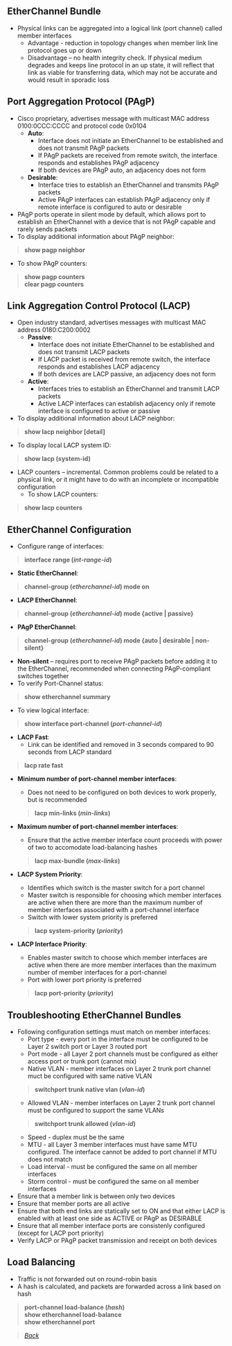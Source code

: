 ## EtherChannel Bundle  
* Physical links can be aggregated into a logical link (port channel) called member interfaces  
  * Advantage - reduction in topology changes when member link line protocol goes up or down  
  * Disadvantage – no health integrity check. If physical medium degrades and keeps line protocol in an up state, it will reflect that link as viable for transferring data, which may not be accurate and would result in sporadic loss  

## Port Aggregation Protocol (PAgP)  
* Cisco proprietary, advertises message with multicast MAC address 0100:0CCC:CCCC and protocol code 0x0104  
  * **Auto**:  
    * Interface does not initiate an EtherChannel to be established and does not transmit PAgP packets  
    * If PAgP packets are received from remote switch, the interface responds and establishes PAgP adjacency  
    * If both devices are PAgP auto, an adjacency does not form  
  * **Desirable**:  
    * Interface tries to establish an EtherChannel and transmits PAgP packets  
    * Active PAgP interfaces can establish PAgP adjacency only if remote interface is configured to auto or desirable  
* PAgP ports operate in silent mode by default, which allows port to establish an EtherChannel with a device that is not PAgP capable and rarely sends packets  
* To display additional information about PAgP neighbor:  
> **show pagp neighbor**  
* To show PAgP counters:  
> **show pagp counters**  
> **clear pagp counters**  

## Link Aggregation Control Protocol (LACP)  
* Open industry standard, advertises messages with multicast MAC address 0180:C200:0002  
  * **Passive**:  
    * Interface does not initiate EtherChannel to be established and does not transmit LACP packets  
    * If LACP packet is received from remote switch, the interface responds and establishes LACP adjacency  
    * If both devices are LACP passive, an adjacency does not form  
  * **Active**:  
    * Interfaces tries to establish an EtherChannel and transmit LACP packets  
    * Active LACP interfaces can establish adjacency only if remote interface is configured to active or passive  
* To display additional information about LACP neighbor:  
> **show lacp neighbor [detail]**  
* To display local LACP system ID:  
> **show lacp (system-id)**  
* LACP counters – incremental. Common problems could be related to a physical link, or it might have to do with an incomplete or incompatible configuration  
  * To show LACP counters:  
> **show lacp counters**  

## EtherChannel Configuration  
* Configure range of interfaces:  
> **interface range (*int-range-id*)**  
* **Static EtherChannel**:  
> **channel-group (*etherchannel-id*) mode on**  
* **LACP EtherChannel**:  
> **channel-group (*etherchannel-id*) mode {active | passive}**  
* **PAgP EtherChannel**:  
> **channel-group (*etherchannel-id*) mode {auto | desirable | non-silent}**  
* **Non-silent** – requires port to receive PAgP packets before adding it to the EtherChannel, recommended when connecting PAgP-compliant switches together  
* To verify Port-Channel status:  
> **show etherchannel summary**  
* To view logical interface:  
> **show interface port-channel (*port-channel-id*)**  

* **LACP Fast**:  
  * Link can be identified and removed in 3 seconds compared to 90 seconds from LACP standard  
> **lacp rate fast**  

* **Minimum number of port-channel member interfaces**:  
  * Does not need to be configured on both devices to work properly, but is recommended  
  > **lacp min-links (*min-links*)**  
  
* **Maximum number of port-channel member interfaces**:  
  * Ensure that the active member interface count proceeds with power of two to accomodate load-balancing hashes
  > **lacp max-bundle (*max-links*)**  
  
* **LACP System Priority**:  
  * Identifies which switch is the master switch for a port channel  
  * Master switch is responsible for choosing which member interfaces are active when there are more than the maximum number of member interfaces associated with a port-channel interface  
  * Switch with lower system priority is preferred  
  > **lacp system-priority (*priority*)**  
  
* **LACP Interface Priority**:  
  * Enables master switch to choose which member interfaces are active when there are more member interfaces than the maximum number of member interfaces for a port-channel  
  * Port with lower port priority is preferred  
  > **lacp port-priority (*priority*)**  
  
  
## Troubleshooting EtherChannel Bundles  
* Following configuration settings must match on member interfaces:  
  * Port type - every port in the interface must be configured to be Layer 2 switch port or Layer 3 routed port  
  * Port mode - all Layer 2 port channels must be configured as either access port or trunk port (cannot mix)  
  * Native VLAN - member interfaces on Layer 2 trunk port channel muct be configured with same native VLAN  
  > **switchport trunk native vlan (*vlan-id*)**  
  * Allowed VLAN - member interfaces on Layer 2 trunk port channel must be configured to support the same VLANs  
  > **switchport trunk allowed (*vlan-id*)**  
  * Speed - duplex must be the same  
  * MTU - all Layer 3 member interfaces must have same MTU configured. The interface cannot be added to port channel if MTU does not match  
  * Load interval - must be configured the same on all member interfaces  
  * Storm control - must be configured the same on all member interfaces  
* Ensure that a member link is between only two devices  
* Ensure that member ports are all active  
* Ensure that both end links are statically set to ON and that either LACP is enabled with at least one side as ACTIVE or PAgP as DESIRABLE  
* Ensure that all member interface ports are consistenly configured (except for LACP port priority)  
* Verify LACP or PAgP packet transmission and receipt on both devices  


## Load Balancing  
* Traffic is not forwarded out on round-robin basis  
* A hash is calculated, and packets are forwarded across a link based on hash  
> **port-channel load-balance (*hash*)**  
> **show etherchannel load-balance**  
> **show etherchannel port**  


> *[Back](https://github.com/network-dluong/CCNP-ENCOR/tree/3.0-Infrastructure)*  
